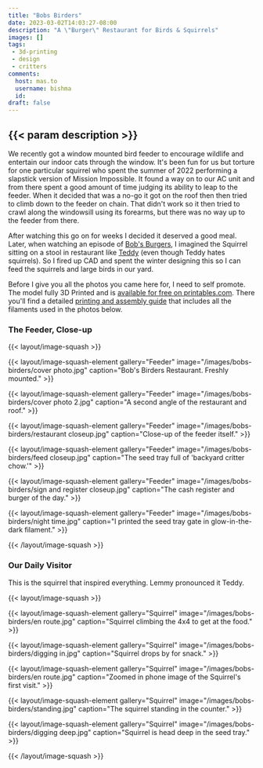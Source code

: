 ```yaml
---
title: "Bobs Birders"
date: 2023-03-02T14:03:27-08:00
description: "A \"Burger\" Restaurant for Birds & Squirrels"
images: []
tags:
 - 3d-printing
 - design
 - critters
comments:
  host: mas.to
  username: bishma
  id:
draft: false
---
```


## {{< param description >}}

We recently got a window mounted bird feeder to encourage wildlife and entertain our indoor cats through the window. It's been fun for us but torture for one particular squirrel who spent the summer of 2022 performing a slapstick version of Mission Impossible. It found a way on to our AC unit and from there spent a good amount of time judging its ability to leap to the feeder. When it decided that was a no-go it got on the roof then then tried to climb down to the feeder on chain. That didn't work so it then tried to crawl along the windowsill using its forearms, but there was no way up to the feeder from there.

After watching this go on for weeks I decided it deserved a good meal. Later, when watching an episode of [Bob's Burgers](https://en.wikipedia.org/wiki/Bob%27s_Burgers), I imagined the Squirrel sitting on a stool in restaurant like [Teddy](https://bobs-burgers.fandom.com/wiki/Teddy) (even though Teddy hates squirrels). So I fired up CAD and spent the winter designing this so I can feed the squirrels and large birds in our yard.

Before I give you all the photos you came here for, I need to self promote. The model fully 3D Printed and is [available for free on printables.com](https://www.printables.com/model/493447-bobs-birders-bird-and-squirrel-feeder). There you'll find a detailed [printing and assembly guide](https://docs.google.com/document/d/1qTSzFMaA-h0sKJgEUVzgMQtXoNab7-di9tYruIxrtjM/edit?usp=sharing) that includes all the filaments used in the photos below.

### The Feeder, Close-up

{{< layout/image-squash >}}

{{< layout/image-squash-element gallery="Feeder" image="/images/bobs-birders/cover photo.jpg" caption="Bob's Birders Restaurant. Freshly mounted." >}}

{{< layout/image-squash-element gallery="Feeder" image="/images/bobs-birders/cover photo 2.jpg" caption="A second angle of the restaurant and roof." >}}

{{< layout/image-squash-element gallery="Feeder" image="/images/bobs-birders/restaurant closeup.jpg" caption="Close-up of the feeder itself." >}}

{{< layout/image-squash-element gallery="Feeder" image="/images/bobs-birders/feed closeup.jpg" caption="The seed tray full of 'backyard critter chow.'" >}}

{{< layout/image-squash-element gallery="Feeder" image="/images/bobs-birders/sign and register closeup.jpg" caption="The cash register and burger of the day." >}}

{{< layout/image-squash-element gallery="Feeder" image="/images/bobs-birders/night time.jpg" caption="I printed the seed tray gate in glow-in-the-dark filament." >}}

{{< /layout/image-squash >}}

### Our Daily Visitor

This is the squirrel that inspired everything. Lemmy pronounced it Teddy.

{{< layout/image-squash >}}

{{< layout/image-squash-element gallery="Squirrel" image="/images/bobs-birders/en route.jpg" caption="Squirrel climbing the 4x4 to get at the food." >}}

{{< layout/image-squash-element gallery="Squirrel" image="/images/bobs-birders/digging in.jpg" caption="Squirrel drops by for snack." >}}

{{< layout/image-squash-element gallery="Squirrel" image="/images/bobs-birders/en route.jpg" caption="Zoomed in phone image of the Squirrel's first visit." >}}

{{< layout/image-squash-element gallery="Squirrel" image="/images/bobs-birders/standing.jpg" caption="The squirrel standing in the counter." >}}

{{< layout/image-squash-element gallery="Squirrel" image="/images/bobs-birders/digging deep.jpg" caption="Squirrel is head deep in the seed tray." >}}

{{< /layout/image-squash >}}